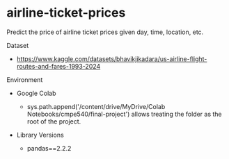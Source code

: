 # airline-ticket-prices
Predict the price of airline ticket prices given day, time, location, etc.

Dataset
- https://www.kaggle.com/datasets/bhavikjikadara/us-airline-flight-routes-and-fares-1993-2024

Environment
- Google Colab
    - sys.path.append('/content/drive/MyDrive/Colab Notebooks/cmpe540/final-project') allows treating the folder as the root of the project.

- Library Versions
    - pandas==2.2.2